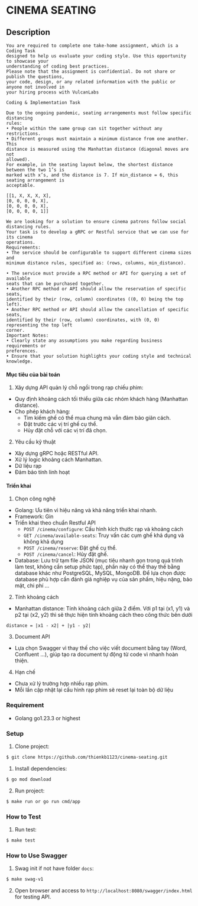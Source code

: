 # CINEMA SEATING

## Description

````
You are required to complete one take-home assignment, which is a Coding Task
designed to help us evaluate your coding style. Use this opportunity to showcase your
understanding of coding best practices.
Please note that the assignment is confidential. Do not share or publish the questions,
your code, design, or any related information with the public or anyone not involved in
your hiring process with VulcanLabs

Coding & Implementation Task

Due to the ongoing pandemic, seating arrangements must follow specific distancing
rules:
• People within the same group can sit together without any restrictions.
• Different groups must maintain a minimum distance from one another. This
distance is measured using the Manhattan distance (diagonal moves are not
allowed).
For example, in the seating layout below, the shortest distance between the two 1’s is
marked with x’s, and the distance is 7. If min_distance = 6, this seating arrangement is
acceptable.

[[1, X, X, X, X],
[0, 0, 0, 0, X],
[0, 0, 0, 0, X],
[0, 0, 0, 0, 1]]

We are looking for a solution to ensure cinema patrons follow social distancing rules.
Your task is to develop a gRPC or Restful service that we can use for its cinema
operations.
Requirements:
• The service should be configurable to support different cinema sizes and
minimum distance rules, specified as: (rows, columns, min_distance).

• The service must provide a RPC method or API for querying a set of available
seats that can be purchased together.
• Another RPC method or API should allow the reservation of specific seats,
identified by their (row, column) coordinates ((0, 0) being the top left).
• Another RPC method or API should allow the cancellation of specific seats,
identified by their (row, column) coordinates, with (0, 0) representing the top left
corner.
Important Notes:
• Clearly state any assumptions you make regarding business requirements or
preferences.
• Ensure that your solution highlights your coding style and technical knowledge.
````

#### Mục tiêu của bài toán
1. Xây dựng API quản lý chỗ ngồi trong rạp chiếu phim:
- Quy định khoảng cách tối thiểu giữa các nhóm khách hàng (Manhattan distance).
- Cho phép khách hàng:
  - Tìm kiếm ghế có thể mua chung mà vẫn đảm bảo giãn cách.
  - Đặt trước các vị trí ghế cụ thể.
  - Hủy đặt chỗ với các vị trí đã chọn.

2. Yêu cầu kỹ thuật 
- Xây dựng gRPC hoặc RESTful API.
- Xử lý logic khoảng cách Manhattan.
- Dữ liệu rạp
- Đảm bảo tính linh hoạt

#### Triển khai
1. Chọn công nghệ
- Golang: Ưu tiên vì hiệu năng và khả năng triển khai nhanh.
- Framework: Gin
- Triển khai theo chuẩn Restful API
  - `POST /cinema/configure`: Cấu hình kích thước rạp và khoảng cách
  - `GET /cinema/available-seats`: Truy vấn các cụm ghế khả dụng và không khả dụng
  - `POST /cinema/reserve`: Đặt ghế cụ thể.
  - `POST /cinema/cancel`: Hủy đặt ghế.
- Database: Lưu trữ tạm file JSON (mục tiêu nhanh gọn trong quá trình làm test, không cần setup phức tạp), phần này có thể thay thế bằng database khác như PostgreSQL, MySQL, MongoDB. Để lựa chọn được database phù hợp cần đánh giá nghiệp vụ của sản phẩm, hiệu nặng, bảo mật, chi phí ...

2. Tính khoảng cách
* Manhattan distance: Tính khoảng cách giữa 2 điểm. Với p1 tại (x1, y1) và p2 tại (x2, y2) thì sẽ thực hiện tính khoảng cách theo công thức bên dưới
```text
distance = |x1 - x2| + |y1 - y2|
```

3. Document API
- Lựa chọn Swagger vì thay thế cho việc viết document bằng tay (Word, Confluent ...), giúp tạo ra document tự động từ code vì nhanh hoàn thiện.

4. Hạn chế
- Chưa xử lý trường hợp nhiều rạp phim.
- Mỗi lần cập nhật lại cấu hình rạp phim sẽ reset lại toàn bộ dữ liệu

### Requirement
- Golang go1.23.3 or highest

### Setup

1. Clone project:
```bash
$ git clone https://github.com/thienkb1123/cinema-seating.git
```

1. Install dependencies:
```bash
$ go mod download
```

2. Run project:
```bash
$ make run or go run cmd/app
```

### How to Test

1. Run test:
```bash
$ make test
```

### How to Use Swagger

1. Swag init if not have folder `docs`:
```bash
$ make swag-v1
```

2. Open browser and access to `http://localhost:8080/swagger/index.html` for testing API.
